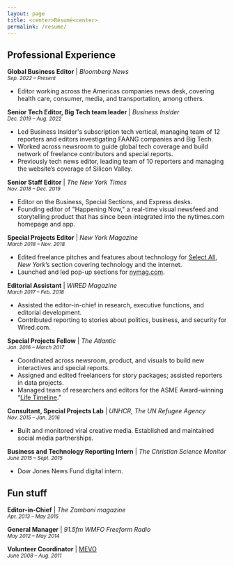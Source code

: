 ```yaml
---
layout: page
title: <center>Résumé<center>
permalink: /resume/
---
```


## Professional Experience  

**Global Business Editor** | *Bloomberg News*  
<small><i>Sep. 2022 – Present</i></small>  
* Editor working across the Americas companies news desk, covering health care, consumer, media, and transportation, among others.  
  
**Senior Tech Editor, Big Tech team leader** | *Business Insider*  
<small><i>Dec. 2019 – Aug. 2022</i></small>  
* Led Business Insider's subscription tech vertical, managing team of 12 reporters and editors investigating FAANG companies and Big Tech.  
* Worked across newsroom to guide global tech coverage and build network of freelance contributors and special reports.  
* Previously tech news editor, leading team of 10 reporters and managing the website’s coverage of Silicon Valley.  

**Senior Staff Editor** | *The New York Times*  
<small><i>Nov. 2018 – Dec. 2019</i></small>  
* Editor on the Business, Special Sections, and Express desks.   
* Founding editor of "Happening Now," a real-time visual newsfeed and storytelling product that has since been integrated into the nytimes.com homepage and app.     

**Special Projects Editor** | *New York Magazine*  
<small><i>March 2018 – Nov. 2018</i></small>  
* Edited freelance pitches and features about technology for [Select All](http://nymag.com/selectall), *New York*’s section covering technology and the internet.  
* Launched and led pop-up sections for [nymag.com](http://www.nymag.com/).

**Editorial Assistant** | *WIRED Magazine*  
<small><i>March 2017 – Feb. 2018</i></small>  
* Assisted the editor-in-chief in research, executive functions, and editorial development.  
* Contributed reporting to stories about politics, business, and security for Wired.com.   

**Special Projects Fellow** | *The Atlantic*  
<small><i>Jan. 2016 – March 2017</i></small>  
* Coordinated across newsroom, product, and visuals to build new interactives and special reports.  
* Assigned and edited freelancers for story packages; assisted reporters in data projects.  
* Managed team of researchers and editors for the ASME Award-winning “[Life Timeline](https://www.theatlantic.com/timeline).”   

**Consultant, Special Projects Lab** | *UNHCR, The UN Refugee Agency*  
<small><i>Nov. 2015 – Jan. 2016</i></small>  
* Built and monitored viral creative media. Established and maintained social media partnerships.  

**Business and Technology Reporting Intern** | *The Christian Science Monitor*  
<small><i>June 2015 – Sept. 2015</i></small>  
* Dow Jones News Fund digital intern.  

## Fun stuff    

**Editor-in-Chief** | *The Zamboni magazine*  
<small><i>Apr. 2013 – May 2015</i></small>  

**General Manager** | *91.5fm WMFO Freeform Radio*  
<small><i>May 2012 – May 2014</i></small>  

**Volunteer Coordinator** | [MEVO](https://www.mevo.org/)  
<small><i>June 2008 – Aug. 2011</i></small>
